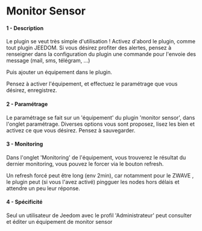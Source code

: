 # Monitor Sensor

#### 1 - Description
Le plugin se veut très simple d'utilisation ! 
Activez d'abord le plugin, comme tout plugin JEEDOM. Si vous désirez profiter des alertes, pensez à renseigner dans la configuration du plugin une commande pour l'envoie des message (mail, sms, télégram, ...)

Puis ajouter un équipement dans le plugin.

Pensez à activer l'équipement, et effectuez le paramétrage que vous désirez, enregistrez. 

#### 2 - Paramétrage
Le paramétrage se fait sur un 'équipement' du plugin 'monitor sensor', dans l'onglet paramétrage. Diverses options vous sont proposez, lisez les bien et activez ce que vous désirez.
Pensez à sauvegarder.

#### 3 - Monitoring
Dans l'onglet 'Monitoring' de l'équipement, vous trouverez le résultat du dernier monitoring, vous pouvez le forcer via le bouton refresh.

Un refresh forcé peut être long (env 2min), car notamment pour le ZWAVE , le plugin peut (si vous l'avez activé) pingguer les nodes hors délais et attendre un peu leur réponse. 

#### 4 - Spécificité
Seul un utilisateur de Jeedom avec le profil 'Administrateur' peut consulter et éditer un équipement de monitor sensor